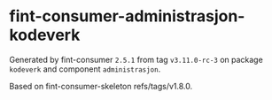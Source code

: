 # fint-consumer-administrasjon-kodeverk

Generated by fint-consumer `2.5.1` from tag `v3.11.0-rc-3` on package `kodeverk` and component `administrasjon`.

Based on fint-consumer-skeleton refs/tags/v1.8.0.

